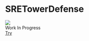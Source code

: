 # SRETowerDefense
![](https://github.com/yigitbey/SRETowerDefense/workflows/godot-ci%20export/badge.svg)  
Work In Progress  
[Try](https://playcloudarchitect.com/)
